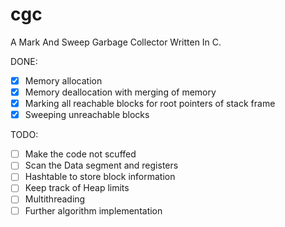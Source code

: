 # cgc
A Mark And Sweep Garbage Collector Written In C.

DONE:
- [x] Memory allocation 
- [x] Memory deallocation with merging of memory
- [x] Marking all reachable blocks for root pointers of stack frame
- [x] Sweeping unreachable blocks

TODO:
- [ ] Make the code not scuffed
- [ ] Scan the Data segment and registers
- [ ] Hashtable to store block information
- [ ] Keep track of Heap limits
- [ ] Multithreading
- [ ] Further algorithm implementation
